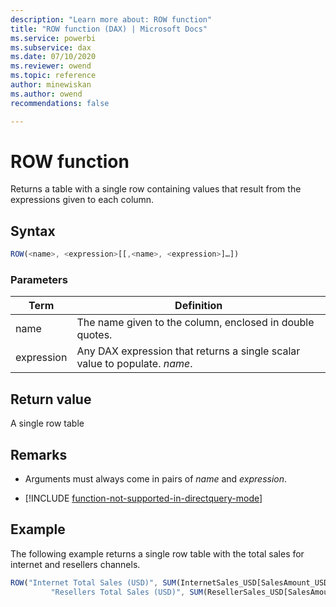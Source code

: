 ```yaml
---
description: "Learn more about: ROW function"
title: "ROW function (DAX) | Microsoft Docs"
ms.service: powerbi 
ms.subservice: dax 
ms.date: 07/10/2020
ms.reviewer: owend
ms.topic: reference
author: minewiskan
ms.author: owend 
recommendations: false

---
```

# ROW function

Returns a table with a single row containing values that result from the expressions given to each column.  
  
## Syntax  
  
```js
ROW(<name>, <expression>[[,<name>, <expression>]…])  
```
  
### Parameters  

|Term|Definition|  
|--------|--------------|  
|  name|  The name given to the column, enclosed in double quotes. |  
|  expression| Any DAX expression that returns a single scalar value to populate. *name*.  |

## Return value

A single row table  
  
## Remarks

- Arguments must always come in pairs of *name* and *expression*.

- [!INCLUDE [function-not-supported-in-directquery-mode](includes/function-not-supported-in-directquery-mode.md)]  
  
## Example

The following example returns a single row table with the total sales for internet and resellers channels.  
  
```js
ROW("Internet Total Sales (USD)", SUM(InternetSales_USD[SalesAmount_USD]),  
         "Resellers Total Sales (USD)", SUM(ResellerSales_USD[SalesAmount_USD]))  
```

